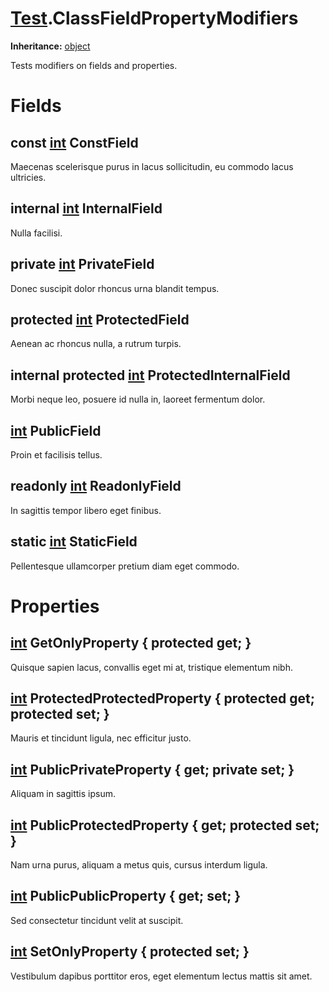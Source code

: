 # [Test](TableOfContents.Test.md).ClassFieldPropertyModifiers

**Inheritance:** [object](https://docs.microsoft.com/en-us/dotnet/api/system.object)  
  
Tests modifiers on fields and properties.  
  

# Fields

## const [int](https://docs.microsoft.com/en-us/dotnet/api/system.int32) ConstField

Maecenas scelerisque purus in lacus sollicitudin, eu commodo lacus ultricies.  
  

## internal [int](https://docs.microsoft.com/en-us/dotnet/api/system.int32) InternalField

Nulla facilisi.  
  

## private [int](https://docs.microsoft.com/en-us/dotnet/api/system.int32) PrivateField

Donec suscipit dolor rhoncus urna blandit tempus.  
  

## protected [int](https://docs.microsoft.com/en-us/dotnet/api/system.int32) ProtectedField

Aenean ac rhoncus nulla, a rutrum turpis.  
  

## internal protected [int](https://docs.microsoft.com/en-us/dotnet/api/system.int32) ProtectedInternalField

Morbi neque leo, posuere id nulla in, laoreet fermentum dolor.  
  

## [int](https://docs.microsoft.com/en-us/dotnet/api/system.int32) PublicField

Proin et facilisis tellus.  
  

## readonly [int](https://docs.microsoft.com/en-us/dotnet/api/system.int32) ReadonlyField

In sagittis tempor libero eget finibus.  
  

## static [int](https://docs.microsoft.com/en-us/dotnet/api/system.int32) StaticField

Pellentesque ullamcorper pretium diam eget commodo.  
  

# Properties

## [int](https://docs.microsoft.com/en-us/dotnet/api/system.int32) GetOnlyProperty { protected get; }

Quisque sapien lacus, convallis eget mi at, tristique elementum nibh.  
  

## [int](https://docs.microsoft.com/en-us/dotnet/api/system.int32) ProtectedProtectedProperty { protected get; protected set; }

Mauris et tincidunt ligula, nec efficitur justo.  
  

## [int](https://docs.microsoft.com/en-us/dotnet/api/system.int32) PublicPrivateProperty { get; private set; }

Aliquam in sagittis ipsum.  
  

## [int](https://docs.microsoft.com/en-us/dotnet/api/system.int32) PublicProtectedProperty { get; protected set; }

Nam urna purus, aliquam a metus quis, cursus interdum ligula.  
  

## [int](https://docs.microsoft.com/en-us/dotnet/api/system.int32) PublicPublicProperty { get; set; }

Sed consectetur tincidunt velit at suscipit.  
  

## [int](https://docs.microsoft.com/en-us/dotnet/api/system.int32) SetOnlyProperty { protected set; }

Vestibulum dapibus porttitor eros, eget elementum lectus mattis sit amet.  
  

